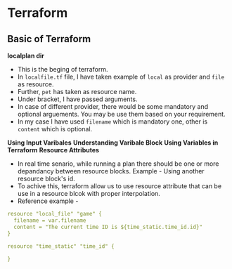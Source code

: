 # Terraform

## Basic of Terraform

**localplan dir**
- This is the beging of terraform.
- In `localfile.tf` file, I have taken example of `local` as provider and `file` as resource.
- Further, `pet` has taken as resource name.
- Under bracket, I have passed arguments.
- In case of different provider, there would be some mandatory and optional arguements. You may be use them based on your requirement.
- In my case I have used `filename` which is mandatory one, other is `content` which is optional. 

**Using Input Varibales**
**Understanding Varibale Block**
**Using Variables in Terraform**
**Resource Attributes**
- In real time senario, while running a plan there should be one or more depandancy between resource blocks. Example - Using another resource block's id.
- To achive this, terraform allow us to use resource attribute that can be use in a resource blcok with proper interpolation.
- Reference example - 
```yaml
resource "local_file" "game" {
  filename = var.filename
  content = "The current time ID is ${time_static.time_id.id}"
}

resource "time_static" "time_id" {
  
}
```